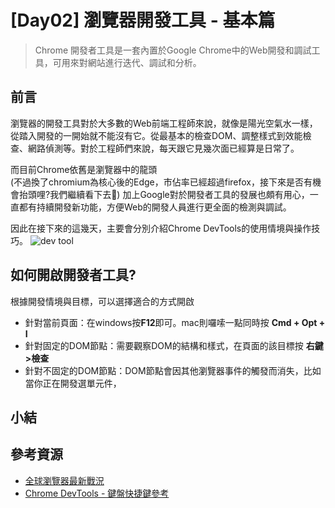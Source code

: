 # [Day02] 瀏覽器開發工具 - 基本篇

> Chrome 開發者工具是一套內置於Google Chrome中的Web開發和調試工具，可用來對網站進行迭代、調試和分析。

## 前言

瀏覽器的開發工具對於大多數的Web前端工程師來說，就像是陽光空氣水一樣，從踏入開發的一開始就不能沒有它。從最基本的檢查DOM、調整樣式到效能檢查、網路偵測等。對於工程師們來說，每天跟它見幾次面已經算是日常了。

而目前Chrome依舊是瀏覽器中的龍頭   
(不過換了chromium為核心後的Edge，市佔率已經超過firefox，接下來是否有機會抬頭哩?我們繼續看下去🧐)
加上Google對於開發者工具的發展也頗有用心，一直都有持續開發新功能，方便Web的開發人員進行更全面的檢測與調試。

因此在接下來的這幾天，主要會分別介紹Chrome DevTools的使用情境與操作技巧。
![dev tool](https://developers.google.com/web/tools/chrome-devtools/javascript/imgs/open-settings.png?hl=zh-tw)

## 如何開啟開發者工具?
根據開發情境與目標，可以選擇適合的方式開啟
- 針對當前頁面：在windows按**F12**即可。mac則囉嗦一點同時按 **Cmd + Opt + I**
- 針對固定的DOM節點：需要觀察DOM的結構和樣式，在頁面的該目標按 **右鍵>檢查**
- 針對不固定的DOM節點：DOM節點會因其他瀏覽器事件的觸發而消失，比如當你正在開發選單元件，

## 小結

## 參考資源

- [全球瀏覽器最新戰況](http://technews.tw/2020/05/08/the-best-web-browsers-for-android-in-2020/)
- [Chrome DevTools - 鍵盤快捷鍵參考](https://developers.google.com/web/tools/chrome-devtools/shortcuts?hl=zh-tw)
